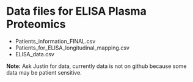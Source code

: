 # Data files for ELISA Plasma Proteomics

* Patients_information_FINAL.csv
* Patients_for_ELISA_longitudinal_mapping.csv
* ELISA_data.csv

**Note:** Ask Justin for data, currently data is not on github because some data may be patient sensitive.
